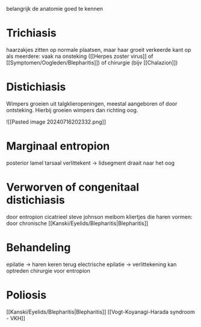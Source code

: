 belangrijk de anatomie goed te kennen

# Trichiasis
haarzakjes zitten op normale plaatsen, maar haar groeit verkeerde kant op
als meerdere: vaak na onsteking ([[Herpes zoster virus]] of [[Symptomen/Oogleden/Blepharitis]]) of chirurgie (bijv [[Chalazion]]) 

# Distichiasis
Wimpers groeien uit talgklieropeningen, meestal aangeboren of door ontsteking. 
Hierbij groeien wimpers dan richting oog.

![[Pasted image 20240716202332.png]]

# Marginaal entropion
posterior lamel tarsaal verlittekent -> lidsegment draait naar het oog

# Verworven of congenitaal distichiasis
door entropion
cicatrieel
steve johnson 
meibom kliertjes die haren vormen: door chronische [[Kanski/Eyelids/Blepharitis|Blepharitis]]

# Behandeling
epilatie -> haren keren terug
electrische epilatie  -> verlittekening kan optreden
chirurgie voor entropion

# Poliosis
[[Kanski/Eyelids/Blepharitis|Blepharitis]]
[[Vogt-Koyanagi-Harada syndroom - VKH]]
